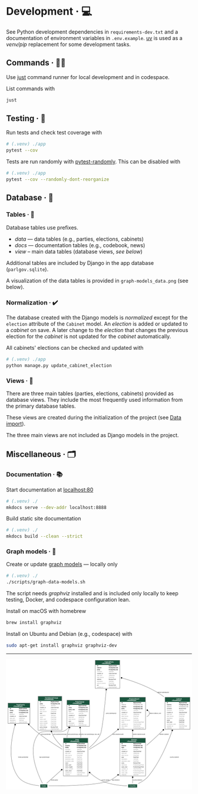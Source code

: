 # Development · 💻

See Python development dependencies in `requirements-dev.txt` and a
documentation of environment variables in `.env.example`.
[uv](https://docs.astral.sh/uv/pip/) is used as a _venv/pip_ replacement for
some development tasks.

## Commands · 🏃🏼

Use [just](https://just.systems/man/en/chapter_20.html#quick-start) command
runner for local development and in codespace.

List commands with

```sh
just
```

## Testing · 🧪

Run tests and check test coverage with

```sh
# (.venv) ./app
pytest --cov
```

Tests are run randomly with
[pytest-randomly](https://github.com/pytest-dev/pytest-randomly). This can be
disabled with

```sh
# (.venv) ./app
pytest --cov --randomly-dont-reorganize
```

## Database · 🫙

### Tables · 📂

Database tables use prefixes.

- _data_ — data tables (e.g., parties, elections, cabinets)
- _docs_ — documentation tables (e.g., codebook, news)
- _view_ – main data tables (database views, _see below_)

Additional tables are included by Django in the app database (`parlgov.sqlite`).

A visualization of the data tables is provided in `graph-models_data.png` (see
below).

### Normalization · ✔️

The database created with the Django models is _normalized_ except for the
`election` attribute of the `Cabinet` model. An _election_ is added or updated
to a _cabinet_ on save. A later change to the _election_ that changes the
previous election for the _cabinet_ is not updated for the _cabinet_
automatically.

All cabinets' elections can be checked and updated with

```sh
# (.venv) ./app
python manage.py update_cabinet_election
```

### Views · 🔬

There are three main tables (parties, elections, cabinets) provided as database
views. They include the most frequently used information from the primary
database tables.

These views are created during the initialization of the project (see [Data
import](usage.md#data-import)).

The three main views are not included as Django models in the project.

## Miscellaneous · 🗂️

### Documentation · 📚

Start documentation at [localhost:80](http://localhost:80/)

```sh
# (.venv) ./
mkdocs serve --dev-addr localhost:8888
```

Build static site documentation

```sh
# (.venv) ./
mkdocs build --clean --strict
```

### Graph models · 📐

Create or update [graph
models](https://django-extensions.readthedocs.io/en/latest/graph_models.html#example-usage)
— locally only

```sh
# (.venv) ./
./scripts/graph-data-models.sh
```

The script needs _graphviz_ installed and is included only locally to keep
testing, Docker, and codespace configuration lean.

Install on macOS with homebrew

```sh
brew install graphviz
```

Install on Ubuntu and Debian (e.g., codespace) with

```sh
sudo apt-get install graphviz graphviz-dev
```

---

![graph-models](./assets/graph-models_data.png)
